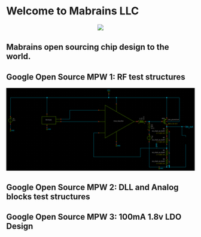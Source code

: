 <p align="text-align: center;"> <h1>Welcome to Mabrains LLC</h1> </p>

<p align="center"><img src="https://mabrains.com/assets/images/mabrains_logo.jpg" width="400" /></p>

<p align="text-align: center;"><h2>Mabrains open sourcing chip design to the world.</h2></p>

## Google Open Source MPW 1: RF test structures

![Image of LDO schematic](https://github.com/mabrains/Analog_blocks/blob/main/Analog_Blocks/LDO/Images/LDO_v2/Testbench_schematic.png)


## Google Open Source MPW 2: DLL and Analog blocks test structures

## Google Open Source MPW 3: 100mA 1.8v LDO Design
